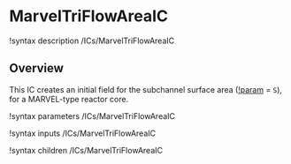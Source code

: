 # MarvelTriFlowAreaIC

!syntax description /ICs/MarvelTriFlowAreaIC

## Overview

<!-- -->

This IC creates an initial field for the subchannel surface area ([!param](/ICs/MarvelTriFlowAreaIC/variable) = `S`), for a MARVEL-type reactor core.

!syntax parameters /ICs/MarvelTriFlowAreaIC

!syntax inputs /ICs/MarvelTriFlowAreaIC

!syntax children /ICs/MarvelTriFlowAreaIC